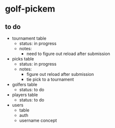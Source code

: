 # golf-pickem

## to do

* tournament table
    * status: in progress
    * notes:
        * need to figure out reload after submission
* picks table
    * status: in progress
    * notes:
        * figure out reload after submission
        * tie pick to a tournament
* golfers table
    * status: to do
* players table 
    * status: to do
* users
    * table
    * auth
    * username concept